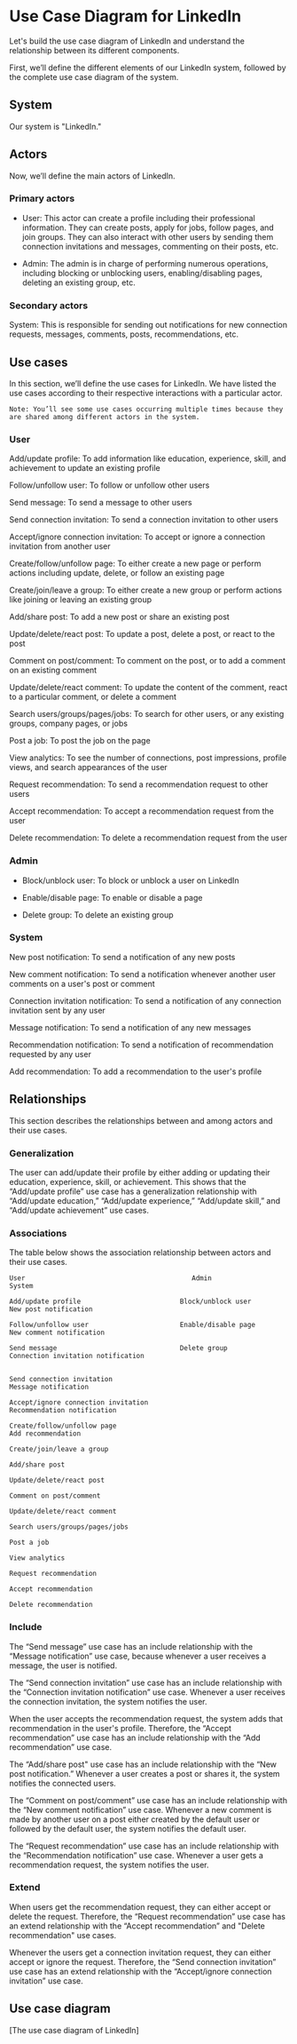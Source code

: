 # Use Case Diagram for LinkedIn
Let's build the use case diagram of LinkedIn and understand the relationship between its different components.

First, we’ll define the different elements of our LinkedIn system, followed by the complete use case diagram of the system.

## System
Our system is "LinkedIn."

## Actors
Now, we’ll define the main actors of LinkedIn.

### Primary actors
- User: This actor can create a profile including their professional information. They can create posts, apply for jobs, follow pages, and join groups. They can also interact with other users by sending them connection invitations and messages, commenting on their posts, etc.

- Admin: The admin is in charge of performing numerous operations, including blocking or unblocking users, enabling/disabling pages, deleting an existing group, etc.

### Secondary actors
System: This is responsible for sending out notifications for new connection requests, messages, comments, posts, recommendations, etc.

## Use cases
In this section, we’ll define the use cases for LinkedIn. We have listed the use cases according to their respective interactions with a particular actor.
```
Note: You’ll see some use cases occurring multiple times because they are shared among different actors in the system.
```
### User
Add/update profile: To add information like education, experience, skill, and achievement to update an existing profile

Follow/unfollow user: To follow or unfollow other users

Send message: To send a message to other users

Send connection invitation: To send a connection invitation to other users

Accept/ignore connection invitation: To accept or ignore a connection invitation from another user

Create/follow/unfollow page: To either create a new page or perform actions including update, delete, or follow an existing page

Create/join/leave a group: To either create a new group or perform actions like joining or leaving an existing group

Add/share post: To add a new post or share an existing post

Update/delete/react post: To update a post, delete a post, or react to the post

Comment on post/comment: To comment on the post, or to add a comment on an existing comment

Update/delete/react comment: To update the content of the comment, react to a particular comment, or delete a comment

Search users/groups/pages/jobs: To search for other users, or any existing groups, company pages, or jobs

Post a job: To post the job on the page

View analytics: To see the number of connections, post impressions, profile views, and search appearances of the user

Request recommendation: To send a recommendation request to other users

Accept recommendation: To accept a recommendation request from the user

Delete recommendation: To delete a recommendation request from the user

### Admin
- Block/unblock user: To block or unblock a user on LinkedIn

- Enable/disable page: To enable or disable a page

- Delete group: To delete an existing group

### System
New post notification: To send a notification of any new posts

New comment notification: To send a notification whenever another user comments on a user's post or comment

Connection invitation notification: To send a notification of any connection invitation sent by any user

Message notification: To send a notification of any new messages

Recommendation notification: To send a notification of recommendation requested by any user

Add recommendation: To add a recommendation to the user's profile

## Relationships
This section describes the relationships between and among actors and their use cases.

### Generalization
The user can add/update their profile by either adding or updating their education, experience, skill, or achievement. This shows that the “Add/update profile” use case has a generalization relationship with “Add/update education,” “Add/update experience,” “Add/update skill,” and “Add/update achievement” use cases.

### Associations
The table below shows the association relationship between actors and their use cases.
```
User                                          Admin                             System

Add/update profile                         Block/unblock user              New post notification

Follow/unfollow user                       Enable/disable page             New comment notification

Send message                               Delete group                    Connection invitation notification


Send connection invitation                                                 Message notification                                                 

Accept/ignore connection invitation                                        Recommendation notification

Create/follow/unfollow page                                                Add recommendation

Create/join/leave a group

Add/share post

Update/delete/react post

Comment on post/comment

Update/delete/react comment

Search users/groups/pages/jobs

Post a job

View analytics

Request recommendation

Accept recommendation

Delete recommendation
```
### Include
The “Send message” use case has an include relationship with the “Message notification” use case, because whenever a user receives a message, the user is notified.

The “Send connection invitation” use case has an include relationship with the “Connection invitation notification” use case. Whenever a user receives the connection invitation, the system notifies the user.

When the user accepts the recommendation request, the system adds that recommendation in the user's profile. Therefore, the “Accept recommendation” use case has an include relationship with the “Add recommendation” use case.

The “Add/share post" use case has an include relationship with the “New post notification.” Whenever a user creates a post or shares it, the system notifies the connected users.

The “Comment on post/comment” use case has an include relationship with the “New comment notification” use case. Whenever a new comment is made by another user on a post either created by the default user or followed by the default user, the system notifies the default user.

The “Request recommendation” use case has an include relationship with the “Recommendation notification” use case. Whenever a user gets a recommendation request, the system notifies the user.

### Extend
When users get the recommendation request, they can either accept or delete the request. Therefore, the “Request recommendation” use case has an extend relationship with the “Accept recommendation” and "Delete recommendation" use cases.

Whenever the users get a connection invitation request, they can either accept or ignore the request. Therefore, the “Send connection invitation” use case has an extend relationship with the “Accept/ignore connection invitation” use case.

## Use case diagram

[The use case diagram of LinkedIn]
